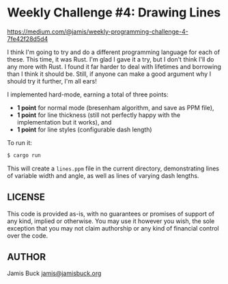 # Weekly Challenge #4: Drawing Lines

https://medium.com/@jamis/weekly-programming-challenge-4-7fe42f28d5d4

I think I'm going to try and do a different programming language for
each of these. This time, it was Rust. I'm glad I gave it a try, but I
don't think I'll do any more with Rust. I found it far harder to deal
with lifetimes and borrowing than I think it should be. Still, if anyone
can make a good argument why I should try it further, I'm all ears!

I implemented hard-mode, earning a total of three points:

* **1 point** for normal mode (bresenham algorithm, and save as PPM file),
* **1 point** for line thickness (still not perfectly happy with the implementation but it works), and
* **1 point** for line styles (configurable dash length)

To run it:

```sh
$ cargo run
```

This will create a `lines.ppm` file in the current directory, demonstrating
lines of variable width and angle, as well as lines of varying dash lengths.


## LICENSE

This code is provided as-is, with no guarantees or promises of support of
any kind, implied or otherwise. You may use it however you wish, the sole
exception that you may not claim authorship or any kind of financial control
over the code.


## AUTHOR

Jamis Buck <jamis@jamisbuck.org>
